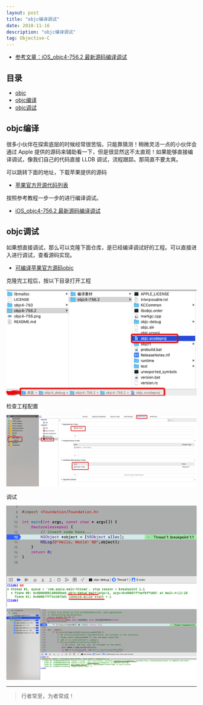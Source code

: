 ```yaml
---
layout: post
title: "objc编译调试"
date: 2018-11-16
description: "objc编译调试"
tag: Objective-C
---
```





- [参考文章：iOS_objc4-756.2 最新源码编译调试](https://juejin.im/post/5d9c829df265da5ba46f49c9)



## 目录


- [objc](#content1)   
- [objc编译](#content2)   
- [objc调试](#content3) 



<!-- ************************************************ -->
## <a id="content1"></a>objc编译
很多小伙伴在探索底层的时候经常很苦恼，只能靠猜测！稍微灵活一点的小伙伴会通过 Apple 提供的源码来辅助看一下，但是很显然这不太直观！如果能够直接编译调试，像我们自己的代码直接 LLDB 调试，流程跟踪。那简直不要太爽。

可以跳转下面的地址，下载苹果提供的源码
- [苹果官方开源代码列表](https://opensource.apple.com/tarballs/)

按照参考教程一步一步的进行编译调试。
- [iOS_objc4-756.2 最新源码编译调试](https://juejin.im/post/5d9c829df265da5ba46f49c9)



<!-- ************************************************ -->
## <a id="content1"></a>objc调试

如果想直接调试，那么可以克隆下面仓库，是已经编译调试好的工程。可以直接进入进行调试，查看源码实现。
- [可编译苹果官方源码objc](https://github.com/LGCooci/objc4_debug/tree/master)

克隆完工程后，按以下目录打开工程

<img src="/images/tools/tool1.png" alt="img">

检查工程配置

<img src="/images/tools/tool2.png" alt="img">

调试

<img src="/images/tools/tool3.png" alt="img">

<img src="/images/tools/tool4.png" alt="img">









----------
>  行者常至，为者常成！


